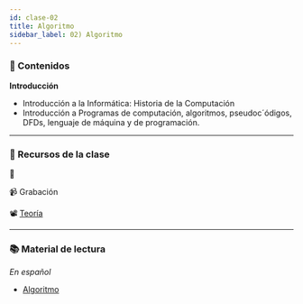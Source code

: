 ```yaml
---
id: clase-02
title: Algoritmo
sidebar_label: 02) Algoritmo
---
```


### 📝 Contenidos

**Introducción**

- Introducción a la Informática: Historia de la Computación
- Introducción a Programas de computación, algoritmos, pseudoc´ódigos, DFDs, lenguaje de máquina y de programación.

---

### 🚀 Recursos de la clase


📆

📹 Grabación

📽️ [Teoría](https://drive.google.com/file/d/1h4CXysQHGUpp1ECL3RSIa_P4DrSKhsMn/view)

---

### 📚 Material de lectura

_En español_

- [Algoritmo](https://es.wikipedia.org/wiki/Algoritmo)

